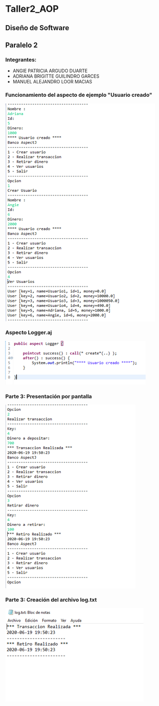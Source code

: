 # Taller2_AOP
## Diseño de Software
## Paralelo 2
### **Integrantes:**
- ANGIE PATRICIA ARGUDO DUARTE 
- ADRIANA BRIGITTE GUILINDRO GARCES
- MANUEL ALEJANDRO LOOR MACIAS

### Funcionamiento del aspecto de ejemplo "Usuario creado"
![Aspecto Usuario creado](screenshots/screenshot_Parte2_UsuarioCreado.PNG)

### Aspecto Logger.aj
![Aspecto Logger.aj](screenshots/screenshot_Parte2_Logger.PNG)

### Parte 3: Presentación por pantalla
![presentación por pantalla](screenshots/screenshot_Parte3_SalidaPorPantalla_Nuevo.PNG)

### Parte 3: Creación del archivo log.txt
![Archivo](screenshots/screenshot_parte3_Archivo_log_Nuevo.PNG)
